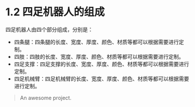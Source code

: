 # 1.2 四足机器人的组成

四足机器人由四个部分组成，分别是：

- 四条腿：四条腿的长度、宽度、厚度、颜色、材质等都可以根据需要进行定制。
- 四肢：四肢的长度、宽度、厚度、颜色、材质等都可以根据需要进行定制。
- 四足支撑：四足支撑的长度、宽度、厚度、颜色、材质等都可以根据需要进行定制。
- 四足机械臂：四足机械臂的长度、宽度、厚度、颜色、材质等都可以根据需要进行定制。

> An awesome project.